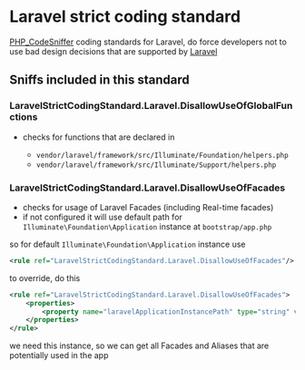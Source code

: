 # Laravel strict coding standard

[PHP_CodeSniffer](https://github.com/squizlabs/PHP_CodeSniffer) coding standards for Laravel,
do force developers not to use bad design decisions that are supported
by [Laravel](https://laravel.com)

## Sniffs included in this standard

### LaravelStrictCodingStandard.Laravel.DisallowUseOfGlobalFunctions

* checks for functions that are declared in

  * `vendor/laravel/framework/src/Illuminate/Foundation/helpers.php`
  * `vendor/laravel/framework/src/Illuminate/Support/helpers.php`

### LaravelStrictCodingStandard.Laravel.DisallowUseOfFacades

* checks for usage of Laravel Facades (including Real-time facades)
* if not configured it will use default path for `Illuminate\Foundation\Application`
instance at `bootstrap/app.php`

so for default `Illuminate\Foundation\Application` instance use
```xml
<rule ref="LaravelStrictCodingStandard.Laravel.DisallowUseOfFacades"/>
```
to override, do this

```xml
<rule ref="LaravelStrictCodingStandard.Laravel.DisallowUseOfFacades">
    <properties>
        <property name="laravelApplicationInstancePath" type="string" value=".nonDefaultFolder/application.php"/>
    </properties>
</rule>
```
we need this instance, so we can get all Facades and Aliases that are potentially used in the app
